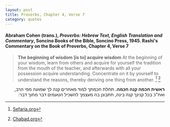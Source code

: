 ```yaml
---
layout: post
title: Proverbs, Chapter 4, Verse 7
category: quotes
---
```


#### Abraham Cohen (trans.), *Proverbs: Hebrew Text, English Translation and Commentary*, Soncino Books of the Bible, Soncino Press, 1945. Rashi's Commentary on the Book of Proverbs, Chapter 4, Verse 7

> **The beginning of wisdom \[is to\] acquire wisdom** At the beginning of your wisdom, learn from others and acquire for yourself the tradition from the mouth of the teacher, and afterwards with all your possession acquire understanding. Concentrate on it by yourself to understand the reasons, thereby deriving one thing from another.
[^1] [^2]

[^1]: [Sefaria.org](https://www.sefaria.org/Rashi_on_Proverbs.4.7?lang=bi)

[^2]: [Chabad.org](https://www.chabad.org/library/bible_cdo/aid/16375/showrashi/true/jewish/Chapter-4.htm)

<p dir="rtl"><b>ראשית חכמה קנה חכמה.</b> תחלת חכמתך למוד מאחרים קנה לך שמועה מפי הרב, ואח"כ בכל קנינך קנה בינה, תתבונן בה מעצמך להשכיל הטעמים דבר מתוך דבר: </p>